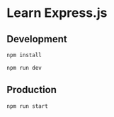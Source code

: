 # Learn Express.js

## Development

```js
npm install
```

```js
npm run dev
```

## Production

```js
npm run start
```
